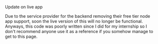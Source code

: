 Update on live app

Due to the service provider for the backend removing their free tier node app support, soon the live version of this will no longer be functional. Anyways, this code was poorly written since I did for my internship so I don't recommend anyone use it as a reference if you somehow manage to get to this page.
